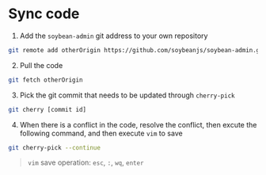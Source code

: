 # Sync code

1. Add the `soybean-admin` git address to your own repository

```bash
git remote add otherOrigin https://github.com/soybeanjs/soybean-admin.git
```

2. Pull the code

```bash
git fetch otherOrigin
```

3. Pick the git commit that needs to be updated through `cherry-pick`

```bash
git cherry [commit id]
```

4. When there is a conflict in the code, resolve the conflict, then excute the following command, and then execute `vim` to save

```bash
git cherry-pick --continue
```

> `vim` save operation: `esc`, `:`, `wq`, `enter`
